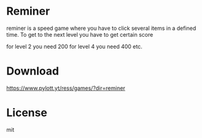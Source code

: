 # Reminer
reminer is a speed game where you have to click several
items in a defined time. To get to the next level you have
to get certain score

for level 2 you need 200
for level 4 you need 400
etc.

# Download
https://www.pylott.yt/ress/games/?dir=reminer

# License
mit
